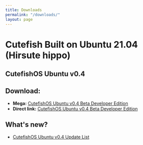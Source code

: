 ```yaml
---
title: Downloads
permalink: "/downloads/"
layout: page
---
```


# Cutefish Built on Ubuntu 21.04 (Hirsute hippo) 

## CutefishOS Ubuntu v0.4

## Download:
- **Mega:** [CutefishOS Ubuntu v0.4 Beta Developer Edition](https://bit.ly/3Dcyd7s)
- **Direct link:** [CutefishOS Ubuntu v0.4 Beta Developer Edition](https://bit.ly/3k8k5U3)

## What's new?
- [CutefishOS Ubuntu v0.4 Update List](https://cutefish-ubuntu.github.io/cutefishos-ubuntu-v0-dot-4/)
